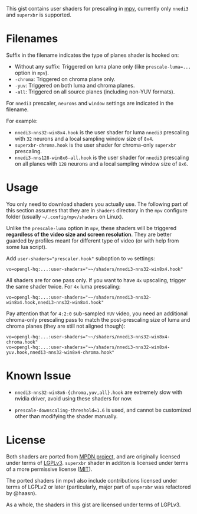 This gist contains user shaders for prescaling in [mpv](https://mpv.io/),
currently only `nnedi3` and `superxbr` is supported.

# Filenames

Suffix in the filename indicates the type of planes shader is hooked on:

* Without any suffix: Triggered on luma plane only (like `prescale-luma=...` option in `mpv`).
* `-chroma`: Triggered on chroma plane only.
* `-yuv`: Triggered on both luma and chroma planes.
* `-all`: Triggered on all source planes (including non-YUV formats).

For `nnedi3` prescaler, `neurons` and `window` settings are indicated in the
filename.

For example:
* `nnedi3-nns32-win8x4.hook` is the user shader for luma `nnedi3` prescaling
  with `32` neurons and a local sampling window size of `8x4`.
* `superxbr-chroma.hook` is the user shader for chroma-only `superxbr`
  prescaling.
* `nnedi3-nns128-win8x6-all.hook` is the user shader for `nnedi3` prescaling
  on all planes with `128` neurons and a local sampling window size of `8x6`.

# Usage

You only need to download shaders you actually use. The following part of this
section assumes that they are in `shaders` directory in the `mpv` configure
folder (usually `~/.config/mpv/shaders` on Linux).

Unlike the `prescale-luma` option in `mpv`, these shaders will be triggered
**regardless of the video size and screen resolution**. They are better guarded by
profiles meant for different type of video (or with help from some lua script).

Add `user-shaders="prescaler.hook"` suboption to `vo` settings:

```
vo=opengl-hq:...:user-shaders="~~/shaders/nnedi3-nns32-win8x4.hook"
```

All shaders are for one pass only. If you want to have `4x` upscaling, trigger
the same shader twice. For `4x` luma prescaling:

```
vo=opengl-hq:...:user-shaders="~~/shaders/nnedi3-nns32-win8x4.hook,nnedi3-nns32-win8x4.hook"
```

Pay attention that for `4:2:0` sub-sampled `YUV` video, you need an additional
chroma-only prescaling pass to match the post-prescaling size of luma and
chroma planes (they are still not aligned though):

```
vo=opengl-hq:...:user-shaders="~~/shaders/nnedi3-nns32-win8x4-chroma.hook"
vo=opengl-hq:...:user-shaders="~~/shaders/nnedi3-nns32-win8x4-yuv.hook,nnedi3-nns32-win8x4-chroma.hook"
```

# Known Issue

* `nnedi3-nns32-win8x6-{chroma,yuv,all}.hook` are extremely slow with nvidia
  driver, avoid using these shaders for now.

* `prescale-downscaling-threshold=1.6` is used, and cannot be customized other
  than modifying the shader manually.

# License

Both shaders are ported from [MPDN
project](https://github.com/zachsaw/MPDN_Extensions), and are originally
licensed under terms of [LGPLv3](https://www.gnu.org/licenses/lgpl-3.0.en.html).
`superxbr` shader in additon is licensed under terms of a more permissive
license ([MIT](https://opensource.org/licenses/MIT)).

The ported shaders (in mpv) also include contributions licensed under terms of
LGPLv2 or later (particularly, major part of `superxbr` was refactored by
@haasn).

As a whole, the shaders in this gist are licensed under terms of LGPLv3.

